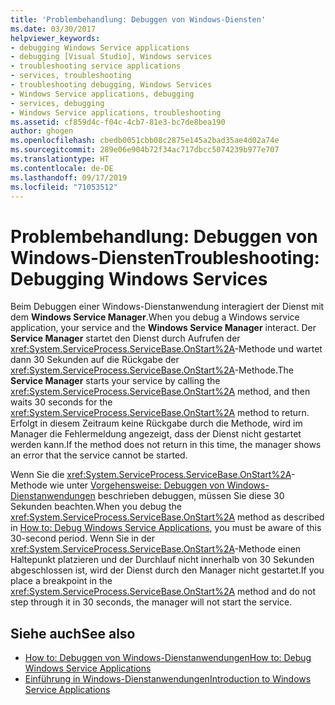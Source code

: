 ```yaml
---
title: 'Problembehandlung: Debuggen von Windows-Diensten'
ms.date: 03/30/2017
helpviewer_keywords:
- debugging Windows Service applications
- debugging [Visual Studio], Windows services
- troubleshooting service applications
- services, troubleshooting
- troubleshooting debugging, Windows Services
- Windows Service applications, debugging
- services, debugging
- Windows Service applications, troubleshooting
ms.assetid: cf859d4c-f04c-4cb7-81e3-bc7de8bea190
author: ghogen
ms.openlocfilehash: cbedb0051cbb08c2875e145a2bad35ae4d02a74e
ms.sourcegitcommit: 289e06e904b72f34ac717dbcc5074239b977e707
ms.translationtype: HT
ms.contentlocale: de-DE
ms.lasthandoff: 09/17/2019
ms.locfileid: "71053512"
---
```

# <a name="troubleshooting-debugging-windows-services"></a><span data-ttu-id="bb683-102">Problembehandlung: Debuggen von Windows-Diensten</span><span class="sxs-lookup"><span data-stu-id="bb683-102">Troubleshooting: Debugging Windows Services</span></span>
<span data-ttu-id="bb683-103">Beim Debuggen einer Windows-Dienstanwendung interagiert der Dienst mit dem **Windows Service Manager**.</span><span class="sxs-lookup"><span data-stu-id="bb683-103">When you debug a Windows service application, your service and the **Windows Service Manager** interact.</span></span> <span data-ttu-id="bb683-104">Der **Service Manager** startet den Dienst durch Aufrufen der <xref:System.ServiceProcess.ServiceBase.OnStart%2A>-Methode und wartet dann 30 Sekunden auf die Rückgabe der <xref:System.ServiceProcess.ServiceBase.OnStart%2A>-Methode.</span><span class="sxs-lookup"><span data-stu-id="bb683-104">The **Service Manager** starts your service by calling the <xref:System.ServiceProcess.ServiceBase.OnStart%2A> method, and then waits 30 seconds for the <xref:System.ServiceProcess.ServiceBase.OnStart%2A> method to return.</span></span> <span data-ttu-id="bb683-105">Erfolgt in diesem Zeitraum keine Rückgabe durch die Methode, wird im Manager die Fehlermeldung angezeigt, dass der Dienst nicht gestartet werden kann.</span><span class="sxs-lookup"><span data-stu-id="bb683-105">If the method does not return in this time, the manager shows an error that the service cannot be started.</span></span>  
  
 <span data-ttu-id="bb683-106">Wenn Sie die <xref:System.ServiceProcess.ServiceBase.OnStart%2A>-Methode wie unter [Vorgehensweise: Debuggen von Windows-Dienstanwendungen](how-to-debug-windows-service-applications.md) beschrieben debuggen, müssen Sie diese 30 Sekunden beachten.</span><span class="sxs-lookup"><span data-stu-id="bb683-106">When you debug the <xref:System.ServiceProcess.ServiceBase.OnStart%2A> method as described in [How to: Debug Windows Service Applications](how-to-debug-windows-service-applications.md), you must be aware of this 30-second period.</span></span> <span data-ttu-id="bb683-107">Wenn Sie in der <xref:System.ServiceProcess.ServiceBase.OnStart%2A>-Methode einen Haltepunkt platzieren und der Durchlauf nicht innerhalb von 30 Sekunden abgeschlossen ist, wird der Dienst durch den Manager nicht gestartet.</span><span class="sxs-lookup"><span data-stu-id="bb683-107">If you place a breakpoint in the <xref:System.ServiceProcess.ServiceBase.OnStart%2A> method and do not step through it in 30 seconds, the manager will not start the service.</span></span>  
  
## <a name="see-also"></a><span data-ttu-id="bb683-108">Siehe auch</span><span class="sxs-lookup"><span data-stu-id="bb683-108">See also</span></span>

- [<span data-ttu-id="bb683-109">How to: Debuggen von Windows-Dienstanwendungen</span><span class="sxs-lookup"><span data-stu-id="bb683-109">How to: Debug Windows Service Applications</span></span>](how-to-debug-windows-service-applications.md)
- [<span data-ttu-id="bb683-110">Einführung in Windows-Dienstanwendungen</span><span class="sxs-lookup"><span data-stu-id="bb683-110">Introduction to Windows Service Applications</span></span>](introduction-to-windows-service-applications.md)
